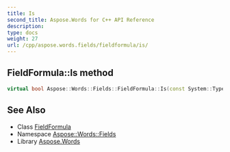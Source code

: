 ```yaml
---
title: Is
second_title: Aspose.Words for C++ API Reference
description: 
type: docs
weight: 27
url: /cpp/aspose.words.fields/fieldformula/is/
---
```

## FieldFormula::Is method




```cpp
virtual bool Aspose::Words::Fields::FieldFormula::Is(const System::TypeInfo &target) const override
```

## See Also

* Class [FieldFormula](../)
* Namespace [Aspose::Words::Fields](../../)
* Library [Aspose.Words](../../../)
